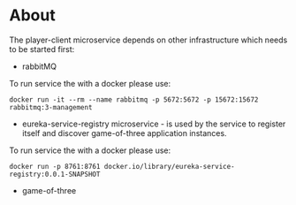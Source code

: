 # About

The player-client microservice depends on other infrastructure which needs to be started first:

* rabbitMQ 

To run service the with a docker please use:

`docker run -it --rm --name rabbitmq -p 5672:5672 -p 15672:15672 rabbitmq:3-management`  

* eureka-service-registry microservice - is used by the service to register itself and discover game-of-three application instances.

To run service the with a docker please use:

`docker run -p 8761:8761 docker.io/library/eureka-service-registry:0.0.1-SNAPSHOT`

* game-of-three
